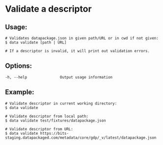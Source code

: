 
#  Validate a descriptor

## Usage:

```
# Validates datapackage.json in given path/URL or in cwd if not given:
$ data validate [path | URL]

# If a descriptor is invalid, it will print out validation errors.
```

## Options:

```
-h, --help               Output usage information
```

## Example:

```
# Validate descriptor in current working directory:
$ data validate

# Validate descriptor from local path:
$ data validate test/fixtures/datapackage.json

# Validate descriptor from URL:
$ data validate https://bits-staging.datapackaged.com/metadata/core/gdp/_v/latest/datapackage.json
```
